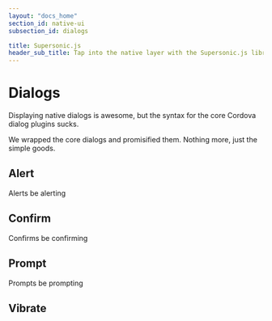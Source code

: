 ```yaml
---
layout: "docs_home"
section_id: native-ui
subsection_id: dialogs

title: Supersonic.js
header_sub_title: Tap into the native layer with the Supersonic.js library
---
```

# Dialogs
Displaying native dialogs is awesome, but the syntax for the core Cordova dialog
plugins sucks.

We wrapped the core dialogs and promisified them. Nothing more, just the simple goods.

## Alert

Alerts be alerting

## Confirm

Confirms be confirming

## Prompt

Prompts be prompting

## Vibrate
